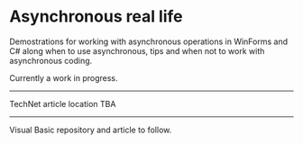 # Asynchronous real life
Demostrations for working with asynchronous operations in WinForms and C# along when to use asynchronous, tips and when not to work with asynchronous coding.

Currently a work in progress.

---
TechNet article location TBA

---

Visual Basic repository and article to follow.
